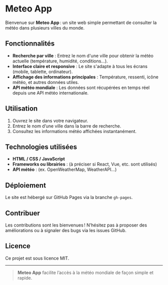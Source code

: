 # Meteo App

Bienvenue sur **Meteo App** : un site web simple permettant de consulter la météo dans plusieurs villes du monde.

## Fonctionnalités

- **Recherche par ville** : Entrez le nom d'une ville pour obtenir la météo actuelle (température, humidité, conditions…).
- **Interface claire et responsive** : Le site s'adapte à tous les écrans (mobile, tablette, ordinateur).
- **Affichage des informations principales** : Température, ressenti, icône météo, et autres données utiles.
- **API météo mondiale** : Les données sont récupérées en temps réel depuis une API météo internationale.

## Utilisation

1. Ouvrez le site dans votre navigateur.
2. Entrez le nom d’une ville dans la barre de recherche.
3. Consultez les informations météo affichées instantanément.

## Technologies utilisées

- **HTML / CSS / JavaScript**
- **Frameworks ou librairies** : (à préciser si React, Vue, etc. sont utilisés)
- **API météo** : (ex. OpenWeatherMap, WeatherAPI…)

## Déploiement

Le site est hébergé sur GitHub Pages via la branche `gh-pages`.

## Contribuer

Les contributions sont les bienvenues ! N’hésitez pas à proposer des améliorations ou à signaler des bugs via les issues GitHub.

## Licence

Ce projet est sous licence MIT.

---

> **Meteo App** facilite l’accès à la météo mondiale de façon simple et rapide.

